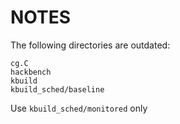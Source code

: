 # NOTES

The following directories are outdated:
```
cg.C
hackbench
kbuild
kbuild_sched/baseline
```

Use `kbuild_sched/monitored` only
